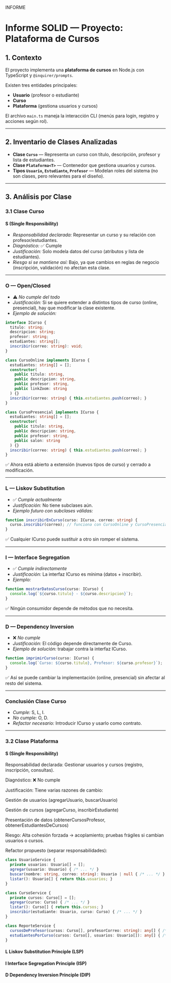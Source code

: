 INFORME 
# Informe SOLID  — Proyecto: Plataforma de Cursos

## 1. Contexto
El proyecto implementa una **plataforma de cursos** en Node.js con TypeScript y `@inquirer/prompts`.

Existen tres entidades principales:
- **Usuario** (profesor o estudiante)
- **Curso**
- **Plataforma** (gestiona usuarios y cursos)

El archivo `main.ts` maneja la interacción CLI (menús para login, registro y acciones según rol).

---

## 2. Inventario de Clases Analizadas
- **Clase `Curso`** — Representa un curso con título, descripción, profesor y lista de estudiantes.  
- **Clase `Plataforma<T>`** — Contenedor que gestiona usuarios y cursos.  
- **Tipos `Usuario`, `Estudiante`, `Profesor`** — Modelan roles del sistema (no son clases, pero relevantes para el diseño).  

---
## 3. Análisis por Clase

### 3.1 Clase Curso

#### S (Single Responsibility)
- *Responsabilidad declarada:* Representar un curso y su relación con profesor/estudiantes.  
- *Diagnóstico:* ✅ Cumple  
- *Justificación:* Solo modela datos del curso (atributos y lista de estudiantes).  
- *Riesgo si se mantiene así:* Bajo, ya que cambios en reglas de negocio (inscripción, validación) no afectan esta clase.  

---

### O — Open/Closed

* ⚠️ *No cumple del todo*
* *Justificación:* Si se quiere extender a distintos tipos de curso (online, presencial), hay que modificar la clase existente.
* *Ejemplo de solución:*

```ts
interface ICurso {
  titulo: string;
  descripcion: string;
  profesor: string;
  estudiantes: string[];
  inscribir(correo: string): void;
}

class CursoOnline implements ICurso {
  estudiantes: string[] = [];
  constructor(
    public titulo: string,
    public descripcion: string,
    public profesor: string,
    public linkZoom: string
  ) {}
  inscribir(correo: string) { this.estudiantes.push(correo); }
}

class CursoPresencial implements ICurso {
  estudiantes: string[] = [];
  constructor(
    public titulo: string,
    public descripcion: string,
    public profesor: string,
    public salon: string
  ) {}
  inscribir(correo: string) { this.estudiantes.push(correo); }
}
```

✅ Ahora está abierto a extensión (nuevos tipos de curso) y cerrado a modificación.

---

### L — Liskov Substitution

* ✅ *Cumple actualmente*
* *Justificación:* No tiene subclases aún.
* *Ejemplo futuro con subclases válidas:*

```ts
function inscribirEnCurso(curso: ICurso, correo: string) {
  curso.inscribir(correo); // funciona con CursoOnline y CursoPresencial
}
```

✅ Cualquier ICurso puede sustituir a otro sin romper el sistema.

---

### I — Interface Segregation

* ✅ *Cumple indirectamente*
* *Justificación:* La interfaz ICurso es mínima (datos + inscribir).
* *Ejemplo:*

```ts
function mostrarDatosCurso(curso: ICurso) {
  console.log(`${curso.titulo} - ${curso.descripcion}`);
}
```

✅ Ningún consumidor depende de métodos que no necesita.

---

### D — Dependency Inversion

* ❌ *No cumple*
* *Justificación:* El código depende directamente de Curso.
* *Ejemplo de solución:* trabajar contra la interfaz ICurso.

```ts
function imprimirCurso(curso: ICurso) {
  console.log(`Curso: ${curso.titulo}, Profesor: ${curso.profesor}`);
}
```

✅ Así se puede cambiar la implementación (online, presencial) sin afectar al resto del sistema.

---

###  Conclusión Clase Curso

* *Cumple:* S, L, I.
* *No cumple:* O, D.
* *Refactor necesario:* Introducir ICurso y usarlo como contrato.

---


### 3.2 Clase Plataforma<T>
#### S (Single Responsibility)

Responsabilidad declarada: Gestionar usuarios y cursos (registro, inscripción, consultas).

Diagnóstico: ❌ No cumple

Justificación: Tiene varias razones de cambio:

Gestión de usuarios (agregarUsuario, buscarUsuario)

Gestión de cursos (agregarCurso, inscribirEstudiante)

Presentación de datos (obtenerCursosProfesor, obtenerEstudiantesDeCursos)

Riesgo: Alta cohesión forzada → acoplamiento; pruebas frágiles si cambian usuarios o cursos.

Refactor propuesto (separar responsabilidades):
```ts
class UsuarioService {
  private usuarios: Usuario[] = [];
  agregar(usuario: Usuario) { /* ... */ }
  buscar(nombre: string, correo: string): Usuario | null { /* ... */ }
  listar(): Usuario[] { return this.usuarios; }
}

class CursoService {
  private cursos: Curso[] = [];
  agregar(curso: Curso) { /* ... */ }
  listar(): Curso[] { return this.cursos; }
  inscribir(estudiante: Usuario, curso: Curso) { /* ... */ }
}

class ReporteService {
  cursosDeProfesor(cursos: Curso[], profesorCorreo: string): any[] { /* ... */ }
  estudiantesPorCurso(cursos: Curso[], usuarios: Usuario[]): any[] { /* ... */ }
}
```
#### L Liskov Substitution Principle (LSP)

#### I Interface Segregation Principle (ISP)

#### D Dependency Inversion Principle (DIP)
